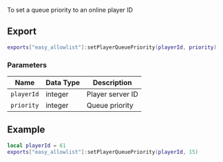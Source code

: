 To set a queue priority to an online player ID

## Export
``` lua
exports["easy_allowlist"]:setPlayerQueuePriority(playerId, priority)
```

### Parameters

| Name              | Data Type | Description                 |
| -                 | -         | -                 |
| `playerId`         | integer    | Player server ID |
| `priority`         | integer    | Queue priority |

## Example
``` lua
local playerId = 61
exports["easy_allowlist"]:setPlayerQueuePriority(playerId, 15)
```